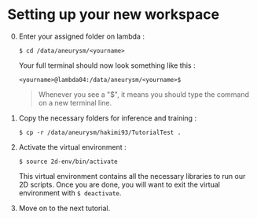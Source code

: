 # Setting up your new workspace

0. Enter your assigned folder on lambda :
	
	`$ cd /data/aneurysm/<yourname>`
	
	Your full terminal should now look something like this :
	
	`<yourname>@lambda04:/data/aneurysm/<yourname>$ `
	
	> Whenever you see a "$", it means you should type the command on a new terminal line.
	
1. Copy the necessary folders for inference and training :

	`$ cp -r /data/aneurysm/hakimi93/TutorialTest .`
	
2. Activate the virtual environment :

    `$ source 2d-env/bin/activate`
	
	This virtual environment contains all the necessary libraries to run our 2D scripts. Once you are done, 
	you will want to exit the virtual environment with `$ deactivate`.

3. Move on to the next tutorial.	
